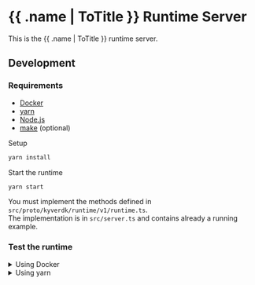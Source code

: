 # {{ .name | ToTitle }} Runtime Server

This is the {{ .name | ToTitle }} runtime server.

## Development

### Requirements
- [Docker](https://docs.docker.com/engine/install/)
- [yarn](https://yarnpkg.com/getting-started/install)
- [Node.js](https://nodejs.org/en/download/)
- [make](https://www.gnu.org/software/make/) (optional)

Setup
```bash
yarn install
```

Start the runtime
```bash
yarn start
```

You must implement the methods defined in `src/proto/kyverdk/runtime/v1/runtime.ts`.<br>
The implementation is in `src/server.ts` and contains already a running example. 

### Test the runtime

<details>
<summary>Using Docker</summary>

Start the runtime container and the kystrap container
```bash
docker compose up --build
```

Open another terminal and run
```bash
docker exec -it $(docker ps -qf "name={{ .name |ToLower }}-kystrap") ./kystrap test -a runtime:50051
```

**Examples for testing**
```bash
# test command structure
docker exec -it $(docker ps -qf "name={{ .name |ToLower }}-kystrap") ./kystrap test -a <host>:<port> -m <method> -d <data> <flags>

# call GetRuntimeName running on localhost:50051 in non-interactive mode (see -y)
docker exec -it $(docker ps -qf "name={{ .name |ToLower }}-kystrap") ./kystrap test -a runtime:50051 -m GetRuntimeName -y

# call ValidateSetConfig running in a docker container with data
docker exec -it $(docker ps -qf "name={{ .name |ToLower }}-kystrap") ./kystrap test -a runtime:50051 -m ValidateSetConfig -d '{"raw_config":"{\"network\":\"my-network\",\"rpc\":\"https://my-fancy-rpc.com\"}"}'

# call GetRuntimeName in non-interactive and simple mode and pipe the output to jq
docker exec -it $(docker ps -qf "name={{ .name |ToLower }}-kystrap") ./kystrap test -a runtime:50051 -y -s -m GetRuntimeName 2>&1 | jq '.name'
```
⚠️ **Note:** The `-d` flag expects a JSON string **without spaces**.
</details>

<details>
<summary>Using yarn</summary>

Start the runtime
```bash
yarn start
```

Open another terminal and run
```bash
# You must be in the root directory of kyve-rdk
yarn test:integration -a host.docker.internal:50051
```

**Examples for testing**

```bash
# test command structure
yarn test:integration -a <host>:<port> -m <method> -d <data> <flags>

# call GetRuntimeName running on localhost:50051 in non-interactive mode (see -y)
yarn test:integration -a host.docker.internal:50051 -m GetRuntimeName -y

# call ValidateSetConfig running in a docker container with data
yarn test:integration -a host.docker.internal:50051 -m ValidateSetConfig -d '{"raw_config":"{\"network\":\"my-network\",\"rpc\":\"https://my-fancy-rpc.com\"}"}'

# call GetRuntimeName in non-interactive and simple mode and pipe the output to jq
yarn --silent test:integration -a host.docker.internal:50051 -y -s -m GetRuntimeName 2>&1 | jq '.name'
```
⚠️ **Note:** The `-d` flag expects a JSON string **without spaces**.
</details>